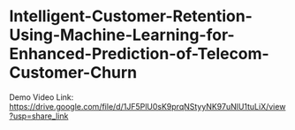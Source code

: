 # Intelligent-Customer-Retention-Using-Machine-Learning-for-Enhanced-Prediction-of-Telecom-Customer-Churn

Demo Video Link: https://drive.google.com/file/d/1JF5PlU0sK9prqNStyyNK97uNlU1tuLiX/view?usp=share_link 
